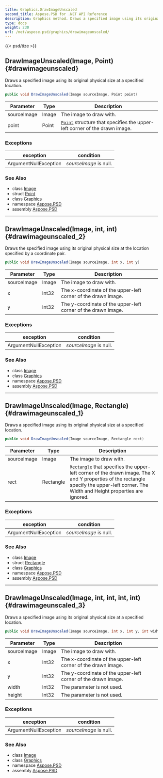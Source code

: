 ```yaml
---
title: Graphics.DrawImageUnscaled
second_title: Aspose.PSD for .NET API Reference
description: Graphics method. Draws a specified image using its original physical size at a specified location
type: docs
weight: 230
url: /net/aspose.psd/graphics/drawimageunscaled/
---
```

{{< psd/tize >}}
## DrawImageUnscaled(Image, Point) {#drawimageunscaled}

Draws a specified image using its original physical size at a specified location.

```csharp
public void DrawImageUnscaled(Image sourceImage, Point point)
```

| Parameter | Type | Description |
| --- | --- | --- |
| sourceImage | Image | The image to draw with. |
| point | Point | [`Point`](../../point/) structure that specifies the upper-left corner of the drawn image. |

### Exceptions

| exception | condition |
| --- | --- |
| ArgumentNullException | *sourceImage* is null. |

### See Also

* class [Image](../../image/)
* struct [Point](../../point/)
* class [Graphics](../)
* namespace [Aspose.PSD](../../../aspose.psd/)
* assembly [Aspose.PSD](../../../)

---

## DrawImageUnscaled(Image, int, int) {#drawimageunscaled_2}

Draws the specified image using its original physical size at the location specified by a coordinate pair.

```csharp
public void DrawImageUnscaled(Image sourceImage, int x, int y)
```

| Parameter | Type | Description |
| --- | --- | --- |
| sourceImage | Image | The image to draw with. |
| x | Int32 | The x-coordinate of the upper-left corner of the drawn image. |
| y | Int32 | The y-coordinate of the upper-left corner of the drawn image. |

### Exceptions

| exception | condition |
| --- | --- |
| ArgumentNullException | *sourceImage* is null. |

### See Also

* class [Image](../../image/)
* class [Graphics](../)
* namespace [Aspose.PSD](../../../aspose.psd/)
* assembly [Aspose.PSD](../../../)

---

## DrawImageUnscaled(Image, Rectangle) {#drawimageunscaled_1}

Draws a specified image using its original physical size at a specified location.

```csharp
public void DrawImageUnscaled(Image sourceImage, Rectangle rect)
```

| Parameter | Type | Description |
| --- | --- | --- |
| sourceImage | Image | The image to draw with. |
| rect | Rectangle | [`Rectangle`](../../rectangle/) that specifies the upper-left corner of the drawn image. The X and Y properties of the rectangle specify the upper-left corner. The Width and Height properties are ignored. |

### Exceptions

| exception | condition |
| --- | --- |
| ArgumentNullException | *sourceImage* is null. |

### See Also

* class [Image](../../image/)
* struct [Rectangle](../../rectangle/)
* class [Graphics](../)
* namespace [Aspose.PSD](../../../aspose.psd/)
* assembly [Aspose.PSD](../../../)

---

## DrawImageUnscaled(Image, int, int, int, int) {#drawimageunscaled_3}

Draws a specified image using its original physical size at a specified location.

```csharp
public void DrawImageUnscaled(Image sourceImage, int x, int y, int width, int height)
```

| Parameter | Type | Description |
| --- | --- | --- |
| sourceImage | Image | The image to draw with. |
| x | Int32 | The x-coordinate of the upper-left corner of the drawn image. |
| y | Int32 | The y-coordinate of the upper-left corner of the drawn image. |
| width | Int32 | The parameter is not used. |
| height | Int32 | The parameter is not used. |

### Exceptions

| exception | condition |
| --- | --- |
| ArgumentNullException | *sourceImage* is null. |

### See Also

* class [Image](../../image/)
* class [Graphics](../)
* namespace [Aspose.PSD](../../../aspose.psd/)
* assembly [Aspose.PSD](../../../)


